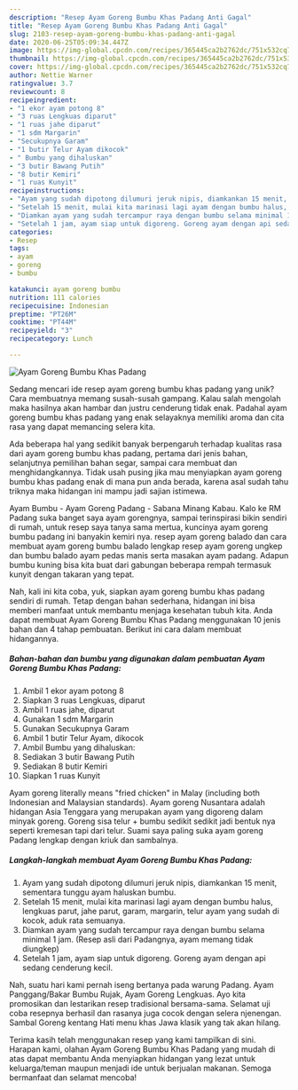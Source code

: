 ```yaml
---
description: "Resep Ayam Goreng Bumbu Khas Padang Anti Gagal"
title: "Resep Ayam Goreng Bumbu Khas Padang Anti Gagal"
slug: 2103-resep-ayam-goreng-bumbu-khas-padang-anti-gagal
date: 2020-06-25T05:09:34.447Z
image: https://img-global.cpcdn.com/recipes/365445ca2b2762dc/751x532cq70/ayam-goreng-bumbu-khas-padang-foto-resep-utama.jpg
thumbnail: https://img-global.cpcdn.com/recipes/365445ca2b2762dc/751x532cq70/ayam-goreng-bumbu-khas-padang-foto-resep-utama.jpg
cover: https://img-global.cpcdn.com/recipes/365445ca2b2762dc/751x532cq70/ayam-goreng-bumbu-khas-padang-foto-resep-utama.jpg
author: Nettie Warner
ratingvalue: 3.7
reviewcount: 8
recipeingredient:
- "1 ekor ayam potong 8"
- "3 ruas Lengkuas diparut"
- "1 ruas jahe diparut"
- "1 sdm Margarin"
- "Secukupnya Garam"
- "1 butir Telur Ayam dikocok"
- " Bumbu yang dihaluskan"
- "3 butir Bawang Putih"
- "8 butir Kemiri"
- "1 ruas Kunyit"
recipeinstructions:
- "Ayam yang sudah dipotong dilumuri jeruk nipis, diamkankan 15 menit, sementara tunggu ayam haluskan bumbu."
- "Setelah 15 menit, mulai kita marinasi lagi ayam dengan bumbu halus, lengkuas parut, jahe parut, garam, margarin, telur ayam yang sudah di kocok, aduk rata semuanya."
- "Diamkan ayam yang sudah tercampur raya dengan bumbu selama minimal 1 jam. (Resep asli dari Padangnya, ayam memang tidak diungkep)"
- "Setelah 1 jam, ayam siap untuk digoreng. Goreng ayam dengan api sedang cenderung kecil."
categories:
- Resep
tags:
- ayam
- goreng
- bumbu

katakunci: ayam goreng bumbu 
nutrition: 111 calories
recipecuisine: Indonesian
preptime: "PT26M"
cooktime: "PT44M"
recipeyield: "3"
recipecategory: Lunch

---
```



![Ayam Goreng Bumbu Khas Padang](https://img-global.cpcdn.com/recipes/365445ca2b2762dc/751x532cq70/ayam-goreng-bumbu-khas-padang-foto-resep-utama.jpg)

Sedang mencari ide resep ayam goreng bumbu khas padang yang unik? Cara membuatnya memang susah-susah gampang. Kalau salah mengolah maka hasilnya akan hambar dan justru cenderung tidak enak. Padahal ayam goreng bumbu khas padang yang enak selayaknya memiliki aroma dan cita rasa yang dapat memancing selera kita.

Ada beberapa hal yang sedikit banyak berpengaruh terhadap kualitas rasa dari ayam goreng bumbu khas padang, pertama dari jenis bahan, selanjutnya pemilihan bahan segar, sampai cara membuat dan menghidangkannya. Tidak usah pusing jika mau menyiapkan ayam goreng bumbu khas padang enak di mana pun anda berada, karena asal sudah tahu triknya maka hidangan ini mampu jadi sajian istimewa.

Ayam Bumbu - Ayam Goreng Padang - Sabana Minang Kabau. Kalo ke RM Padang suka banget saya ayam gorengnya, sampai terinspirasi bikin sendiri di rumah, untuk resep saya tanya sama mertua, kuncinya ayam goreng bumbu padang ini banyakin kemiri nya. resep ayam goreng balado dan cara membuat ayam goreng bumbu balado lengkap resep ayam goreng ungkep dan bumbu balado ayam pedas manis serta masakan ayam padang. Adapun bumbu kuning bisa kita buat dari gabungan beberapa rempah termasuk kunyit dengan takaran yang tepat.


Nah, kali ini kita coba, yuk, siapkan ayam goreng bumbu khas padang sendiri di rumah. Tetap dengan bahan sederhana, hidangan ini bisa memberi manfaat untuk membantu menjaga kesehatan tubuh kita. Anda dapat membuat Ayam Goreng Bumbu Khas Padang menggunakan 10 jenis bahan dan 4 tahap pembuatan. Berikut ini cara dalam membuat hidangannya.

<!--inarticleads1-->

##### Bahan-bahan dan bumbu yang digunakan dalam pembuatan Ayam Goreng Bumbu Khas Padang:

1. Ambil 1 ekor ayam potong 8
1. Siapkan 3 ruas Lengkuas, diparut
1. Ambil 1 ruas jahe, diparut
1. Gunakan 1 sdm Margarin
1. Gunakan Secukupnya Garam
1. Ambil 1 butir Telur Ayam, dikocok
1. Ambil  Bumbu yang dihaluskan:
1. Sediakan 3 butir Bawang Putih
1. Sediakan 8 butir Kemiri
1. Siapkan 1 ruas Kunyit


Ayam goreng literally means &#34;fried chicken&#34; in Malay (including both Indonesian and Malaysian standards). Ayam goreng Nusantara adalah hidangan Asia Tenggara yang merupakan ayam yang digoreng dalam minyak goreng. Goreng sisa telur + bumbu sedikit sedikit jadi bentuk nya seperti kremesan tapi dari telur. Suami saya paling suka ayam goreng Padang lengkap dengan kriuk dan sambalnya. 

<!--inarticleads2-->

##### Langkah-langkah membuat Ayam Goreng Bumbu Khas Padang:

1. Ayam yang sudah dipotong dilumuri jeruk nipis, diamkankan 15 menit, sementara tunggu ayam haluskan bumbu.
1. Setelah 15 menit, mulai kita marinasi lagi ayam dengan bumbu halus, lengkuas parut, jahe parut, garam, margarin, telur ayam yang sudah di kocok, aduk rata semuanya.
1. Diamkan ayam yang sudah tercampur raya dengan bumbu selama minimal 1 jam. (Resep asli dari Padangnya, ayam memang tidak diungkep)
1. Setelah 1 jam, ayam siap untuk digoreng. Goreng ayam dengan api sedang cenderung kecil.


Nah, suatu hari kami pernah iseng bertanya pada warung Padang. Ayam Panggang/Bakar Bumbu Rujak, Ayam Goreng Lengkuas. Ayo kita promosikan dan lestarikan resep tradisional bersama-sama. Selamat uji coba resepnya berhasil dan rasanya juga cocok dengan selera njenengan. Sambal Goreng kentang Hati menu khas Jawa klasik yang tak akan hilang. 

Terima kasih telah menggunakan resep yang kami tampilkan di sini. Harapan kami, olahan Ayam Goreng Bumbu Khas Padang yang mudah di atas dapat membantu Anda menyiapkan hidangan yang lezat untuk keluarga/teman maupun menjadi ide untuk berjualan makanan. Semoga bermanfaat dan selamat mencoba!
